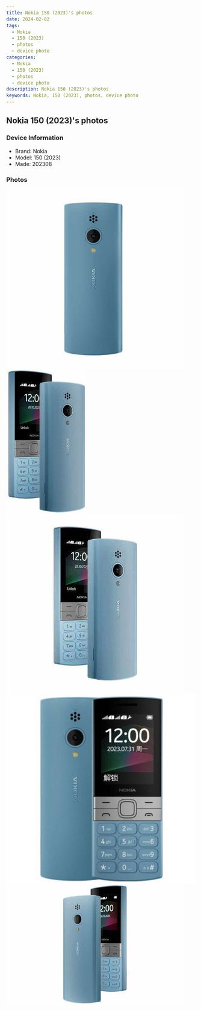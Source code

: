 ```yaml
---
title: Nokia 150 (2023)'s photos
date: 2024-02-02
tags: 
  - Nokia
  - 150 (2023)
  - photos
  - device photo
categories: 
  - Nokia
  - 150 (2023)
  - photos
  - device photo
description: Nokia 150 (2023)'s photos
keywords: Nokia, 150 (2023), photos, device photo
---
```


## Nokia 150 (2023)'s photos

### Device Information

- Brand: Nokia
- Model: 150 (2023)
- Made: 202308

### Photos

![/images/best-assets/devices/nokia/nokia-150-(2023)/1.jpg](/images/best-assets/devices/nokia/nokia-150-(2023)/1.jpg)
![/images/best-assets/devices/nokia/nokia-150-(2023)/2.jpg](/images/best-assets/devices/nokia/nokia-150-(2023)/2.jpg)
![/images/best-assets/devices/nokia/nokia-150-(2023)/3.jpg](/images/best-assets/devices/nokia/nokia-150-(2023)/3.jpg)
![/images/best-assets/devices/nokia/nokia-150-(2023)/4.jpg](/images/best-assets/devices/nokia/nokia-150-(2023)/4.jpg)
![/images/best-assets/devices/nokia/nokia-150-(2023)/5.jpg](/images/best-assets/devices/nokia/nokia-150-(2023)/5.jpg)
